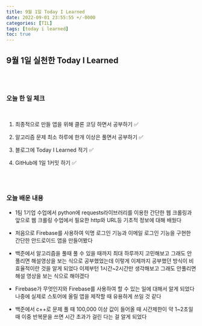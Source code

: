 ```yaml
---
title: 9월 1일 Today I Learned
date: 2022-09-01 23:55:55 +/-0000
categories: [TIL]
tags: [today i learned]
toc: true
---
```


## 9월 1일 실천한 Today I Learned

<br><br>

### 오늘 한 일 체크
<br>

1. 최종적으로 만들 앱을 위해 클론 코딩 하면서 공부하기 ✅
        
2. 알고리즘 문제 최소 하루에 한개 이상은 풀면서 공부하기 ✅

3. 블로그에 Today I Learned 적기 ✅

4. GitHub에 1일 1커밋 하기 ✅

<br><br>

### 오늘 배운 내용

* 1팀 1기업 수업에서 python에 requests라이브러리를 
이용한 간단한 웹 크롤링과 앞으로 웹 크롤링 수업에서 필요한 http와 URL등 기초적 정보에 대해 배웠다

* 처음으로 Firebase를 사용하여 익명 로그인 기능과 이메일 로그인 기능을 구현한 간단한 안드로이드 앱을 만들어봤다

* 백준에서 알고리즘을 풀때 풀 수 있을 때까지 최대 하루까지 고민해보고 그래도 안 풀리면 해설영상을 보는 식으로 공부했었는데 이렇게 이제까지 공부했던 방식이 비효율적이란 것을 알게 되었다 이제부턴 1시간~2시간만 생각해보고 그래도 안풀리면 해설 영상을 보는 식으로 해야겠다

* Firebase가 무엇인지와 Firebase를 사용하여 할 수 있는 일에 대해서 알게 되었다 나중에 실제로 스토어에 올릴 앱을 제작할 때 유용하게 쓰일 것 같다

* 백준에서 c++로 문제 풀 때 100,000 이상 값이 들어올 때
시간제한이 약 1~2초일 때 이중 반복문을 쓰면 시간 초과가 걸린 다는 걸 알게 되었다


